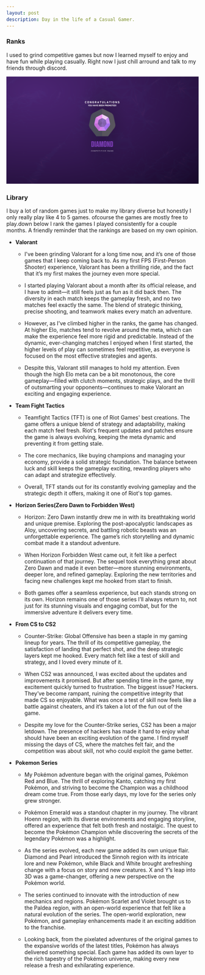 ```yaml
---
layout: post
description: Day in the life of a Casual Gamer.
---
```

### Ranks
I used to grind competitive games but now I learned myself to enjoy and have fun while playing casually. Right now I just chill arround and talk to my friends through discord.


![Rank](assets\diamond.png)

### Library
I buy a lot of random games just to make my library diverse but honestly I only really play like 4 to 5 games. ofcourse the games are mostly free to play.down below I rank the games I played consistently for a couple months. A friendly reminder that the rankings are based on my own opinion.

* **Valorant** 
    - I've been grinding Valorant for a long time now, and it’s one of those games that I keep coming back to. As my first FPS (First-Person Shooter) experience, Valorant has been a thrilling ride, and the fact that it’s my first makes the journey even more special.

    - I started playing Valorant about a month after its official release, and I have to admit—it still feels just as fun as it did back then. The diversity in each match keeps the gameplay fresh, and no two matches feel exactly the same. The blend of strategic thinking, precise shooting, and teamwork makes every match an adventure.

     - However, as I’ve climbed higher in the ranks, the game has changed. At higher Elo, matches tend to revolve around the meta, which can make the experience feel more rigid and predictable. Instead of the dynamic, ever-changing matches I enjoyed when I first started, the higher levels of play can sometimes feel repetitive, as everyone is focused on the most effective strategies and agents.

    - Despite this, Valorant still manages to hold my attention. Even though the high Elo meta can be a bit monotonous, the core gameplay—filled with clutch moments, strategic plays, and the thrill of outsmarting your opponents—continues to make Valorant an exciting and engaging experience.

* **Team Fight Tactics**
    - Teamfight Tactics (TFT) is one of Riot Games' best creations. The game offers a unique blend of strategy and adaptability, making each match feel fresh. Riot's frequent updates and patches ensure the game is always evolving, keeping the meta dynamic and preventing it from getting stale.

    - The core mechanics, like buying champions and managing your economy, provide a solid strategic foundation. The balance between luck and skill keeps the gameplay exciting, rewarding players who can adapt and strategize effectively.

    - Overall, TFT stands out for its constantly evolving gameplay and the strategic depth it offers, making it one of Riot's top games.

* **Horizon Series(Zero Dawn to Forbidden West)**
    - Horizon: Zero Dawn instantly drew me in with its breathtaking world and unique premise. Exploring the post-apocalyptic landscapes as Aloy, uncovering secrets, and battling robotic beasts was an unforgettable experience. The game’s rich storytelling and dynamic combat made it a standout adventure.

    - When Horizon Forbidden West came out, it felt like a perfect continuation of that journey. The sequel took everything great about Zero Dawn and made it even better—more stunning environments, deeper lore, and refined gameplay. Exploring the new territories and facing new challenges kept me hooked from start to finish.

    - Both games offer a seamless experience, but each stands strong on its own. Horizon remains one of those series I’ll always return to, not just for its stunning visuals and engaging combat, but for the immersive adventure it delivers every time.

* **From CS to CS2**
    - Counter-Strike: Global Offensive has been a staple in my gaming lineup for years. The thrill of its competitive gameplay, the satisfaction of landing that perfect shot, and the deep strategic layers kept me hooked. Every match felt like a test of skill and strategy, and I loved every minute of it.

    - When CS2 was announced, I was excited about the updates and improvements it promised. But after spending time in the game, my excitement quickly turned to frustration. The biggest issue? Hackers. They’ve become rampant, ruining the competitive integrity that made CS so enjoyable. What was once a test of skill now feels like a battle against cheaters, and it’s taken a lot of the fun out of the game.

    - Despite my love for the Counter-Strike series, CS2 has been a major letdown. The presence of hackers has made it hard to enjoy what should have been an exciting evolution of the game. I find myself missing the days of CS, where the matches felt fair, and the competition was about skill, not who could exploit the game better.

* **Pokemon Series**
    - My Pokémon adventure began with the original games, Pokémon Red and Blue. The thrill of exploring Kanto, catching my first Pokémon, and striving to become the Champion was a childhood dream come true. From those early days, my love for the series only grew stronger.

    - Pokémon Emerald was a standout chapter in my journey. The vibrant Hoenn region, with its diverse environments and engaging storyline, offered an experience that felt both fresh and nostalgic. The quest to become the Pokémon Champion while discovering the secrets of the legendary Pokémon was a highlight.
 
    - As the series evolved, each new game added its own unique flair. Diamond and Pearl introduced the Sinnoh region with its intricate lore and new Pokémon, while Black and White brought arefreshing change with a focus on story and new creatures. X and Y’s leap into 3D was a game-changer, offering a new perspective on the Pokémon world.

    - The series continued to innovate with the introduction of new mechanics and regions. Pokémon Scarlet and Violet brought us to the Paldea region, with an open-world experience that felt like a natural evolution of the series. The open-world exploration, new Pokémon, and gameplay enhancements made it an exciting addition to the franchise.
 
    - Looking back, from the pixelated adventures of the original games to the expansive worlds of the latest titles, Pokémon has always delivered something special. Each game has added its own layer to the rich tapestry of the Pokémon universe, making every new release a fresh and exhilarating experience.
